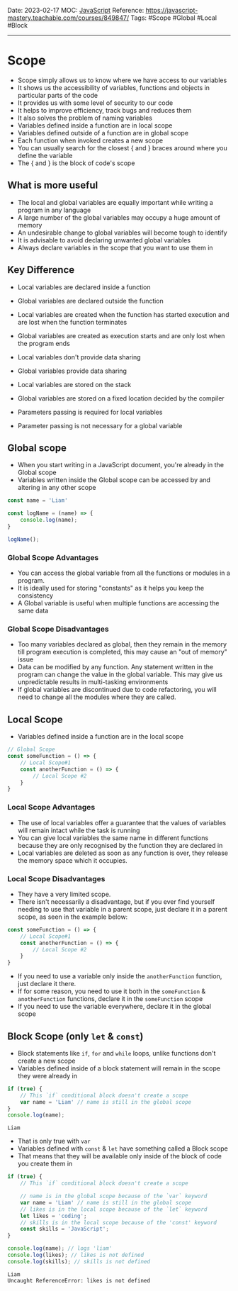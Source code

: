 Date: 2023-02-17
MOC: [JavaScript](../../1.%20MOC/JavaScript.md)
Reference: https://javascript-mastery.teachable.com/courses/849847/
Tags: #Scope #Global #Local #Block

---
# Scope

* Scope simply allows us to know where we have access to our variables
* It shows us the accessibility of variables, functions and objects in particular parts of the code
* It provides us with some level of security to our code
* It helps to improve efficiency, track bugs and reduces them
* It also solves the problem of naming variables
* Variables defined inside a function are in local scope
* Variables defined outside of a function are in global scope
* Each function when invoked creates a new scope
* You can usually search for the closest { and } braces around where you define the variable
* The { and } is the block of code's scope

## What is more useful
* The local and global variables are equally important while writing a program in any language
* A large number of the global variables may occupy a huge amount of memory
* An undesirable change to global variables will become tough to identify
* It is advisable to avoid declaring unwanted global variables
* Always declare variables in the scope that you want to use them in

## Key Difference
* Local variables are declared inside a function
* Global variables are declared outside the function

* Local variables are created when the function has started execution and are lost when the function terminates
* Global variables are created as execution starts and are only lost when the program ends

* Local variables don't provide data sharing
* Global variables provide data sharing

* Local variables are stored on the stack
* Global variables are stored on a fixed location decided by the compiler

* Parameters passing is required for local variables
* Parameter passing is not necessary for a global variable

## Global scope
* When you start writing in a JavaScript document, you're already in the Global scope
* Variables written inside the Global scope can be accessed by and altering in any other scope
```JavaScript
const name = 'Liam'
```
```JavaScript
const logName = (name) => {
    console.log(name);
}

logName();
```

### Global Scope Advantages
* You can access the global variable from all the functions or modules in a program.
* It is ideally used for storing "constants" as it helps you keep the consistency
* A Global variable is useful when multiple functions are accessing the same data

### Global Scope Disadvantages
* Too many variables declared as global, then they remain in the memory till program execution is completed, this may cause an "out of memory" issue
* Data can be modified by any function. Any statement written in the program can change the value in the global variable. This may give us unpredictable results in multi-tasking environments
* If global variables are discontinued due to code refactoring, you will need to change all the modules where they are called.

## Local Scope
* Variables defined inside a function are in the local scope
```JavaScript
// Global Scope
const someFunction = () => {
    // Local Scope#1
    const anotherFunction = () => {
        // Local Scope #2
    }
}
```

### Local Scope Advantages
* The use of local variables offer a guarantee that the values of variables will remain intact while the task is running
* You can give local variables the same name in different functions because they are only recognised by the function they are declared in
* Local variables are deleted as soon as any function is over, they release the memory space which it occupies.

### Local Scope Disadvantages
* They have a very limited scope.
* There isn't necessarily a disadvantage, but if you ever find yourself needing to use that variable in a parent scope, just declare it in a parent scope, as seen in the example below:

```JavaScript
const someFunction = () => {
    // Local Scope#1
    const anotherFunction = () => {
        // Local Scope #2
    }
}
```
* If you need to use a variable only inside the `anotherFunction` function, just declare it there.
* If for some reason, you need to use it both in the `someFunction` & `anotherFunction` functions, declare it in the `someFunction` scope
* If you need to use the variable everywhere, declare it in the global scope

## Block Scope (only `let` & `const`)
* Block statements like `if`, `for` and `while` loops, unlike functions don't create a new scope
* Variables defined inside of a block statement will remain in the scope they were already in
```JavaScript
if (true) {
    // This `if` conditional block doesn't create a scope
    var name = 'Liam' // name is still in the global scope
}
console.log(name);
```
```console
Liam
```
* That is only true with `var`
* Variables defined with `const` & `let` have something called a Block scope
* That means that they will be available only inside of the block of code you create them in
```JavaScript
if (true) {
    // This `if` conditional block doesn't create a scope

    // name is in the global scope because of the `var` keyword
    var name = 'Liam' // name is still in the global scope
    // likes is in the local scope because of the `let` keyword
    let likes = 'coding';
    // skills is in the local scope because of the 'const' keyword
    const skills = 'JavaScript';
}

console.log(name); // logs 'liam'
console.log(likes); // likes is not defined
console.log(skills); // skills is not defined
```
```console
Liam
Uncaught ReferenceError: likes is not defined
```

